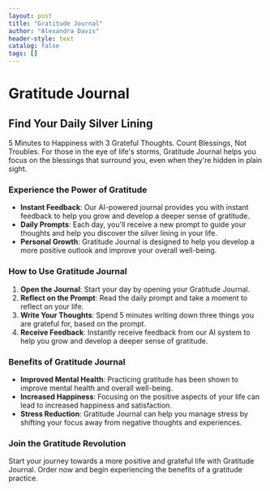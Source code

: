 ```yaml
---
layout: post
title: "Gratitude Journal"
author: "Alexandra Davis"
header-style: text
catalog: false
tags: []
---
```


# Gratitude Journal

## Find Your Daily Silver Lining

5 Minutes to Happiness with 3 Grateful Thoughts. Count Blessings, Not Troubles. For those in the eye of life's storms, Gratitude Journal helps you focus on the blessings that surround you, even when they're hidden in plain sight.

### Experience the Power of Gratitude

- **Instant Feedback**: Our AI-powered journal provides you with instant feedback to help you grow and develop a deeper sense of gratitude.
- **Daily Prompts**: Each day, you'll receive a new prompt to guide your thoughts and help you discover the silver lining in your life.
- **Personal Growth**: Gratitude Journal is designed to help you develop a more positive outlook and improve your overall well-being.

### How to Use Gratitude Journal

1. **Open the Journal**: Start your day by opening your Gratitude Journal.
2. **Reflect on the Prompt**: Read the daily prompt and take a moment to reflect on your life.
3. **Write Your Thoughts**: Spend 5 minutes writing down three things you are grateful for, based on the prompt.
4. **Receive Feedback**: Instantly receive feedback from our AI system to help you grow and develop a deeper sense of gratitude.

### Benefits of Gratitude Journal

- **Improved Mental Health**: Practicing gratitude has been shown to improve mental health and overall well-being.
- **Increased Happiness**: Focusing on the positive aspects of your life can lead to increased happiness and satisfaction.
- **Stress Reduction**: Gratitude Journal can help you manage stress by shifting your focus away from negative thoughts and experiences.

### Join the Gratitude Revolution

Start your journey towards a more positive and grateful life with Gratitude Journal. Order now and begin experiencing the benefits of a gratitude practice.